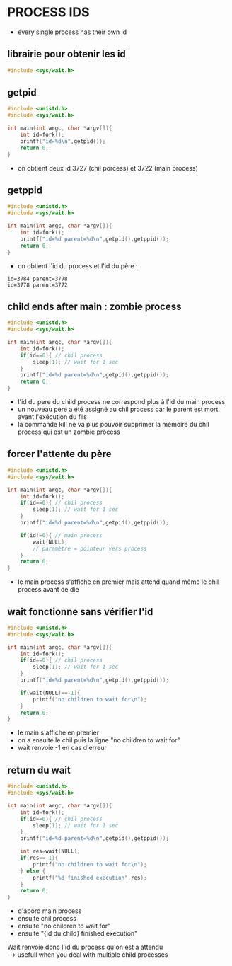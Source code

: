 # PROCESS IDS

- every single process has their own id

## librairie pour obtenir les id
```c
#include <sys/wait.h>
```

## getpid
```c
#include <unistd.h>
#include <sys/wait.h>

int main(int argc, char *argv[]){
    int id=fork();
    printf("id=%d\n",getpid());
    return 0;
}
```
- on obtient deux id 3727 (chil porcess) et 3722 (main process)

## getppid
```c
#include <unistd.h>
#include <sys/wait.h>

int main(int argc, char *argv[]){
    int id=fork();
    printf("id=%d parent=%d\n",getpid(),getppid());
    return 0;
}
```
- on obtient l'id du process et l'id du père :
```
id=3784 parent=3778
id=3778 parent=3772
```

## child ends after main : zombie process
```c
#include <unistd.h>
#include <sys/wait.h>

int main(int argc, char *argv[]){
    int id=fork();
    if(id==0){ // chil process
        sleep(1); // wait for 1 sec
    }
    printf("id=%d parent=%d\n",getpid(),getppid());
    return 0;
}
```
- l'id du pere du child process ne correspond plus à l'id du main process
- un nouveau père a été assigné au chil process car le parent est mort avant l'exécution du fils
- la commande kill ne va plus pouvoir supprimer la mémoire du chil process qui est un zombie process

## forcer l'attente du père
```c
#include <unistd.h>
#include <sys/wait.h>

int main(int argc, char *argv[]){
    int id=fork();
    if(id==0){ // chil process
        sleep(1); // wait for 1 sec
    }
    printf("id=%d parent=%d\n",getpid(),getppid());

    if(id!=0){ // main process
        wait(NULL); 
        // paramètre = pointeur vers process
    }
    return 0;
}
```
- le main process s'affiche en premier mais attend quand même le chil process avant de die

## wait fonctionne sans vérifier l'id
```c
#include <unistd.h>
#include <sys/wait.h>

int main(int argc, char *argv[]){
    int id=fork();
    if(id==0){ // chil process
        sleep(1); // wait for 1 sec
    }
    printf("id=%d parent=%d\n",getpid(),getppid());

    if(wait(NULL)==-1){
        printf("no children to wait for\n");
    }
    return 0;
}
```
- le main s'affiche en premier
- on a ensuite le chil puis la ligne "no children to wait for"
- wait renvoie -1 en cas d'erreur

## return du wait
```c
#include <unistd.h>
#include <sys/wait.h>

int main(int argc, char *argv[]){
    int id=fork();
    if(id==0){ // chil process
        sleep(1); // wait for 1 sec
    }
    printf("id=%d parent=%d\n",getpid(),getppid());

    int res=wait(NULL);
    if(res==-1){
        printf("no children to wait for\n");
    } else {
        printf("%d finished execution",res);
    }
    return 0;
}
```
- d'abord main process
- ensuite chil process
- ensuite "no children to wait for"
- ensuite "{id du child} finished execution"

Wait renvoie donc l'id du process qu'on est a attendu  
--> usefull when you deal with multiple child processes